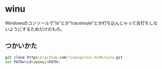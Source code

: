 # winu
Windowsのコンソールで"ls"とか"traceroute"とか打ち込んじゃって舌打ちしないようにするためだけのもの。

## つかいかた
```cmd
git clone https://github.com/loupsgarous-ms06/winu.git
set PATH=%cd%/winu;%PATH%
```
